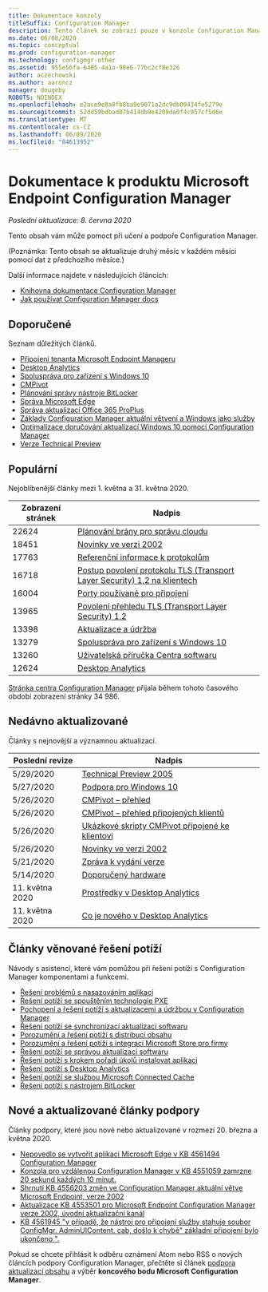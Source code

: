 ```yaml
---
title: Dokumentace konzoly
titleSuffix: Configuration Manager
description: Tento článek se zobrazí pouze v konzole Configuration Manager.
ms.date: 06/08/2020
ms.topic: conceptual
ms.prod: configuration-manager
ms.technology: configmgr-other
ms.assetid: 955e56fa-6485-4a1a-90e6-77bc2cf8e326
author: aczechowski
ms.author: aaroncz
manager: dougeby
ROBOTS: NOINDEX
ms.openlocfilehash: e2ace9e8a0fb8ba9e9071a2dc9db09434fe5279e
ms.sourcegitcommit: 52dd59bdbad07b414db9e4209da0f4c957cf5d6e
ms.translationtype: MT
ms.contentlocale: cs-CZ
ms.lasthandoff: 06/09/2020
ms.locfileid: "84613952"
---
```

<!-- 
- Feature 1357546
- This page displays in-console, under the Community workspace, Documentation node. 
- Don't use any relative links; must be full https://docs.microsoft.com and language neutral
- Process: https://microsoft.sharepoint.com/teams/ConfigMgr/Documents/ContentPub/Data%20collection%20process%20for%20Feature%201357546%20In-console%20documentation.docx?web=1
-->

# <a name="microsoft-endpoint-configuration-manager-documentation"></a>Dokumentace k produktu Microsoft Endpoint Configuration Manager

*Poslední aktualizace: 8. června 2020*

Tento obsah vám může pomoct při učení a podpoře Configuration Manager.

(Poznámka: Tento obsah se aktualizuje druhý měsíc v každém měsíci pomocí dat z předchozího měsíce.)

Další informace najdete v následujících článcích:

- [Knihovna dokumentace Configuration Manager](https://docs.microsoft.com/mem/configmgr)  
- [Jak používat Configuration Manager docs](https://docs.microsoft.com/mem/configmgr/core/understand/use-docs)

## <a name="recommended"></a>Doporučené

Seznam důležitých článků.

- [Připojení tenanta Microsoft Endpoint Manageru](https://docs.microsoft.com/mem/configmgr/tenant-attach/device-sync-actions)
- [Desktop Analytics](https://docs.microsoft.com/mem/configmgr/desktop-analytics/overview)
- [Spoluspráva pro zařízení s Windows 10](https://docs.microsoft.com/mem/configmgr/comanage/overview)  
- [CMPivot](https://docs.microsoft.com/mem/configmgr/core/servers/manage/cmpivot)  
- [Plánování správy nástroje BitLocker](https://docs.microsoft.com/mem/configmgr/protect/plan-design/bitlocker-management)  
- [Správa Microsoft Edge](https://docs.microsoft.com/mem/configmgr/apps/deploy-use/deploy-edge)  
- [Správa aktualizací Office 365 ProPlus](https://docs.microsoft.com/mem/configmgr/sum/deploy-use/manage-office-365-proplus-updates)  
- [Základy Configuration Manager aktuální větvení a Windows jako služby](https://docs.microsoft.com/mem/configmgr/core/understand/configuration-manager-and-windows-as-service)
- [Optimalizace doručování aktualizací Windows 10 pomocí Configuration Manager](https://docs.microsoft.com/mem/configmgr/sum/deploy-use/optimize-windows-10-update-delivery)
- [Verze Technical Preview](https://docs.microsoft.com/mem/configmgr/core/get-started/technical-preview)

## <a name="trending"></a>Populární

Nejoblíbenější články mezi 1. května a 31. května 2020.

| Zobrazení stránek | Nadpis |
|------------|-------|
| 22624 | [Plánování brány pro správu cloudu](https://docs.microsoft.com/mem/configmgr/core/clients/manage/cmg/plan-cloud-management-gateway) |
| 18451 | [Novinky ve verzi 2002](https://docs.microsoft.com/mem/configmgr/core/plan-design/changes/whats-new-in-version-2002) |
| 17763 | [Referenční informace k protokolům](https://docs.microsoft.com/mem/configmgr/core/plan-design/hierarchy/log-files) |
| 16718 | [Postup povolení protokolu TLS (Transport Layer Security) 1,2 na klientech](https://docs.microsoft.com/mem/configmgr/core/plan-design/security/enable-tls-1-2-client) |
| 16004 | [Porty používané pro připojení](https://docs.microsoft.com/mem/configmgr/core/plan-design/hierarchy/ports) |
| 13965 | [Povolení přehledu TLS (Transport Layer Security) 1,2](https://docs.microsoft.com/mem/configmgr/core/plan-design/security/enable-tls-1-2) |
| 13398 | [Aktualizace a údržba](https://docs.microsoft.com/mem/configmgr/core/servers/manage/updates) |
| 13279 | [Spoluspráva pro zařízení s Windows 10](https://docs.microsoft.com/mem/configmgr/comanage/overview) |
| 13260 | [Uživatelská příručka Centra softwaru](https://docs.microsoft.com/mem/configmgr/core/understand/software-center) |
| 12624 | [Desktop Analytics](https://docs.microsoft.com/mem/configmgr/desktop-analytics/overview) |

[Stránka centra Configuration Manager](https://docs.microsoft.com/mem/configmgr/) přijala během tohoto časového období zobrazení stránky 34 986.

## <a name="recently-updated"></a>Nedávno aktualizované

Články s nejnovější a významnou aktualizací.

| Poslední revize | Nadpis |
|---------------|-------|
| 5/29/2020 | [Technical Preview 2005](https://docs.microsoft.com/mem/configmgr/core/get-started/2020/technical-preview-2005) |
| 5/27/2020 | [Podpora pro Windows 10](https://docs.microsoft.com/mem/configmgr/core/plan-design/configs/support-for-windows-10) |
| 5/26/2020 | [CMPivot – přehled](https://docs.microsoft.com/mem/configmgr/core/servers/manage/cmpivot-overview) |
| 5/26/2020 | [CMPivot – přehled připojených klientů](https://docs.microsoft.com/mem/configmgr/tenant-attach/cmpivot-overview-attached) |
| 5/26/2020 | [Ukázkové skripty CMPivot připojené ke klientovi](https://docs.microsoft.com/mem/configmgr/tenant-attach/cmpivot-samples-attached) |
| 5/26/2020 | [Novinky ve verzi 2002](https://docs.microsoft.com/mem/configmgr/core/plan-design/changes/whats-new-in-version-2002) |
| 5/21/2020 | [Zpráva k vydání verze](https://docs.microsoft.com/mem/configmgr/core/servers/deploy/install/release-notes) |
| 5/14/2020 | [Doporučený hardware](https://docs.microsoft.com/mem/configmgr/core/plan-design/configs/recommended-hardware) |
| 11. května 2020 | [Prostředky v Desktop Analytics](https://docs.microsoft.com/mem/configmgr/desktop-analytics/about-assets) |
| 11. května 2020 | [Co je nového v Desktop Analytics](https://docs.microsoft.com/mem/configmgr/desktop-analytics/whats-new) |

## <a name="troubleshooting-articles"></a>Články věnované řešení potíží

Návody s asistencí, které vám pomůžou při řešení potíží s Configuration Manager komponentami a funkcemi.

- [Řešení problémů s nasazováním aplikací](https://docs.microsoft.com/mem/configmgr/apps/understand/app-deployment-technical-reference)
- [Řešení potíží se spouštěním technologie PXE](https://support.microsoft.com/help/4468612)
- [Pochopení a řešení potíží s aktualizacemi a údržbou v Configuration Manager](https://support.microsoft.com/help/4490424)
- [Řešení potíží se synchronizací aktualizací softwaru](https://support.microsoft.com/help/10059)
- [Porozumění a řešení potíží s distribucí obsahu](https://support.microsoft.com/help/4482728)
- [Porozumění a řešení potíží s integrací Microsoft Store pro firmy](https://docs.microsoft.com/mem/configmgr/apps/deploy-use/troubleshoot-microsoft-store-for-business-integration)
- [Řešení potíží se správou aktualizací softwaru](https://support.microsoft.com/help/10680)
- [Řešení potíží s krokem pořadí úkolů instalovat aplikaci](https://support.microsoft.com/help/18408/)
- [Řešení potíží s Desktop Analytics](https://docs.microsoft.com/mem/configmgr/desktop-analytics/troubleshooting)
- [Řešení potíží se službou Microsoft Connected Cache](https://docs.microsoft.com/mem/configmgr/core/servers/deploy/configure/troubleshoot-microsoft-connected-cache)
- [Řešení potíží s nástrojem BitLocker](https://docs.microsoft.com/mem/configmgr/protect/tech-ref/bitlocker/troubleshoot)

## <a name="new-and-updated-support-articles"></a>Nové a aktualizované články podpory

Články podpory, které jsou nové nebo aktualizované v rozmezí 20. března a května 2020.

- [Nepovedlo se vytvořit aplikaci Microsoft Edge v KB 4561494 Configuration Manager](https://support.microsoft.com/help/4561494)
- [Konzola pro vzdálenou Configuration Manager v KB 4551059 zamrzne 20 sekund každých 10 minut.](https://support.microsoft.com/help/4551059)
- [Shrnutí KB 4556203 změn ve Configuration Manager aktuální větve Microsoft Endpoint, verze 2002](https://support.microsoft.com/help/4556203)
- [Aktualizace KB 4553501 pro Microsoft Endpoint Configuration Manager verze 2002, úvodní aktualizační kanál](https://support.microsoft.com/help/4553501)
- [KB 4561945 "v případě, že nástroj pro připojení služby stahuje soubor ConfigMgr. AdminUIContent. cab, došlo k chybě" základní připojení bylo ukončeno ".](https://support.microsoft.com/help/4561945)

Pokud se chcete přihlásit k odběru oznámení Atom nebo RSS o nových článcích podpory Configuration Manager, přečtěte si článek [podpora aktualizací obsahu](https://support.microsoft.com/help/4089498/) a výběr **koncového bodu Microsoft Configuration Manager**.  

